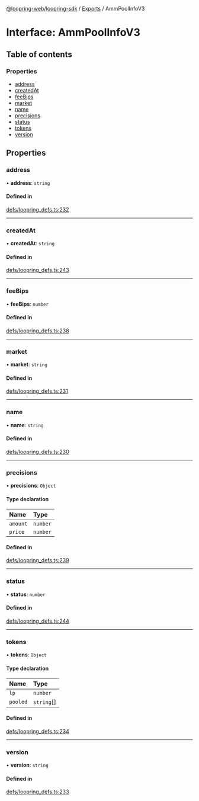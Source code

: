[@loopring-web/loopring-sdk](../README.md) / [Exports](../modules.md) / AmmPoolInfoV3

# Interface: AmmPoolInfoV3

## Table of contents

### Properties

- [address](AmmPoolInfoV3.md#address)
- [createdAt](AmmPoolInfoV3.md#createdat)
- [feeBips](AmmPoolInfoV3.md#feebips)
- [market](AmmPoolInfoV3.md#market)
- [name](AmmPoolInfoV3.md#name)
- [precisions](AmmPoolInfoV3.md#precisions)
- [status](AmmPoolInfoV3.md#status)
- [tokens](AmmPoolInfoV3.md#tokens)
- [version](AmmPoolInfoV3.md#version)

## Properties

### address

• **address**: `string`

#### Defined in

[defs/loopring_defs.ts:232](https://github.com/Loopring/loopring_sdk/blob/31597d7/src/defs/loopring_defs.ts#L232)

___

### createdAt

• **createdAt**: `string`

#### Defined in

[defs/loopring_defs.ts:243](https://github.com/Loopring/loopring_sdk/blob/31597d7/src/defs/loopring_defs.ts#L243)

___

### feeBips

• **feeBips**: `number`

#### Defined in

[defs/loopring_defs.ts:238](https://github.com/Loopring/loopring_sdk/blob/31597d7/src/defs/loopring_defs.ts#L238)

___

### market

• **market**: `string`

#### Defined in

[defs/loopring_defs.ts:231](https://github.com/Loopring/loopring_sdk/blob/31597d7/src/defs/loopring_defs.ts#L231)

___

### name

• **name**: `string`

#### Defined in

[defs/loopring_defs.ts:230](https://github.com/Loopring/loopring_sdk/blob/31597d7/src/defs/loopring_defs.ts#L230)

___

### precisions

• **precisions**: `Object`

#### Type declaration

| Name | Type |
| :------ | :------ |
| `amount` | `number` |
| `price` | `number` |

#### Defined in

[defs/loopring_defs.ts:239](https://github.com/Loopring/loopring_sdk/blob/31597d7/src/defs/loopring_defs.ts#L239)

___

### status

• **status**: `number`

#### Defined in

[defs/loopring_defs.ts:244](https://github.com/Loopring/loopring_sdk/blob/31597d7/src/defs/loopring_defs.ts#L244)

___

### tokens

• **tokens**: `Object`

#### Type declaration

| Name | Type |
| :------ | :------ |
| `lp` | `number` |
| `pooled` | `string`[] |

#### Defined in

[defs/loopring_defs.ts:234](https://github.com/Loopring/loopring_sdk/blob/31597d7/src/defs/loopring_defs.ts#L234)

___

### version

• **version**: `string`

#### Defined in

[defs/loopring_defs.ts:233](https://github.com/Loopring/loopring_sdk/blob/31597d7/src/defs/loopring_defs.ts#L233)
